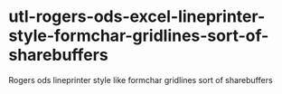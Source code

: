 # utl-rogers-ods-excel-lineprinter-style-formchar-gridlines-sort-of-sharebuffers
Rogers ods lineprinter style like formchar gridlines sort of sharebuffers

